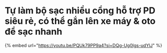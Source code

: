 # Tự làm bộ sạc nhiều cổng hỗ trợ PD siêu rẻ, có thể gắn lên xe máy & oto để sạc nhanh

{% embed url="https://youtu.be/PQUk79PP9a4?si=DQg-Ug0lgs-udYlJ" %}
